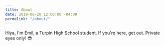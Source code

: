 ```yaml
---
title: About
date: 2019-08-20 12:00:00 -04:00
permalink: "/about/"
---
```


Hiya, I'm Emil, a Turpin High School student. If you're here, get out. Private eyes only! 😎